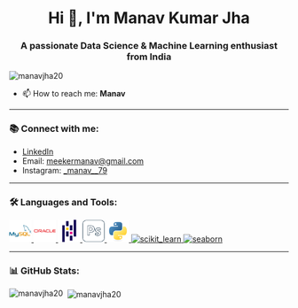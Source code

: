 <h1 align="center">Hi 👋, I'm Manav Kumar Jha</h1>
<h3 align="center">A passionate Data Science & Machine Learning enthusiast from India</h3>

<p align="left"> 
  <img src="https://komarev.com/ghpvc/?username=manav8541&label=Profile%20views&color=0e75b6&style=flat" alt="manavjha20" />
</p>

- 📫 How to reach me: **Manav**

---

### 📚 Connect with me:
- [LinkedIn](https://www.linkedin.com/in/manav79/)
- Email: meekermanav@gmail.com
- Instagram: [_manav__79](https://www.instagram.com/_manav__79/)

---

### 🛠 Languages and Tools:

<p align="left">
  <a href="https://www.mysql.com/" target="_blank" rel="noreferrer">
    <img src="https://raw.githubusercontent.com/devicons/devicon/master/icons/mysql/mysql-original-wordmark.svg" alt="mysql" width="40" height="40"/>
  </a> 
  <a href="https://www.oracle.com/" target="_blank" rel="noreferrer">
    <img src="https://raw.githubusercontent.com/devicons/devicon/master/icons/oracle/oracle-original.svg" alt="oracle" width="40" height="40"/>
  </a> 
  <a href="https://pandas.pydata.org/" target="_blank" rel="noreferrer">
    <img src="https://raw.githubusercontent.com/devicons/devicon/2ae2a900d2f041da66e950e4d48052658d850630/icons/pandas/pandas-original.svg" alt="pandas" width="40" height="40"/>
  </a>
  <a href="https://www.photoshop.com/en" target="_blank" rel="noreferrer">
    <img src="https://raw.githubusercontent.com/devicons/devicon/master/icons/photoshop/photoshop-line.svg" alt="photoshop" width="40" height="40"/>
  </a>
  <a href="https://www.python.org" target="_blank" rel="noreferrer">
    <img src="https://raw.githubusercontent.com/devicons/devicon/master/icons/python/python-original.svg" alt="python" width="40" height="40"/>
  </a> 
  <a href="https://scikit-learn.org/" target="_blank" rel="noreferrer">
    <img src="https://upload.wikimedia.org/wikipedia/commons/0/05/Scikit_learn_logo_small.svg" alt="scikit_learn" width="40" height="40"/>
  </a>
  <a href="https://seaborn.pydata.org/" target="_blank" rel="noreferrer">
    <img src="https://seaborn.pydata.org/_images/logo-mark-lightbg.svg" alt="seaborn" width="40" height="40"/>
  </a>
</p>

---

### 📊 GitHub Stats:

<p>
  <img align="left" src="https://github-readme-stats.vercel.app/api/top-langs?username=manavjha20&show_icons=true&locale=en&layout=compact" alt="manavjha20" />
</p>

<p>&nbsp;
  <img align="center" src="https://github-readme-stats.vercel.app/api?username=manavjha20&show_icons=true&locale=en" alt="manavjha20" />
</p>
